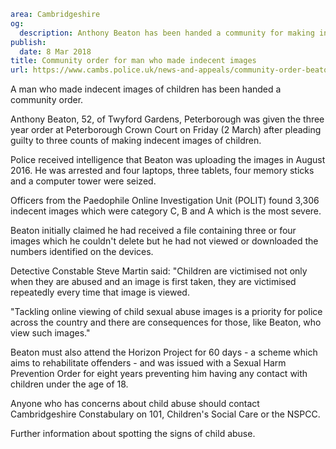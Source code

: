 ```yaml
area: Cambridgeshire
og:
  description: Anthony Beaton has been handed a community for making indecent images.
publish:
  date: 8 Mar 2018
title: Community order for man who made indecent images
url: https://www.cambs.police.uk/news-and-appeals/community-order-beaton
```

A man who made indecent images of children has been handed a community order.

Anthony Beaton, 52, of Twyford Gardens, Peterborough was given the three year order at Peterborough Crown Court on Friday (2 March) after pleading guilty to three counts of making indecent images of children.

Police received intelligence that Beaton was uploading the images in August 2016. He was arrested and four laptops, three tablets, four memory sticks and a computer tower were seized.

Officers from the Paedophile Online Investigation Unit (POLIT) found 3,306 indecent images which were category C, B and A which is the most severe.

Beaton initially claimed he had received a file containing three or four images which he couldn't delete but he had not viewed or downloaded the numbers identified on the devices.

Detective Constable Steve Martin said: "Children are victimised not only when they are abused and an image is first taken, they are victimised repeatedly every time that image is viewed.

"Tackling online viewing of child sexual abuse images is a priority for police across the country and there are consequences for those, like Beaton, who view such images."

Beaton must also attend the Horizon Project for 60 days - a scheme which aims to rehabilitate offenders - and was issued with a Sexual Harm Prevention Order for eight years preventing him having any contact with children under the age of 18.

Anyone who has concerns about child abuse should contact Cambridgeshire Constabulary on 101, Children's Social Care or the NSPCC.

Further information about spotting the signs of child abuse.
